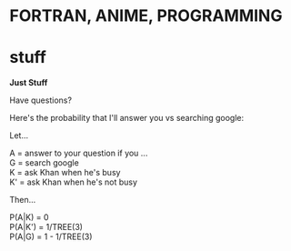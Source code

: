 # FORTRAN, ANIME, PROGRAMMING

# stuff

**Just Stuff**

Have questions?

Here's the probability that I'll answer you vs searching google:

Let...

A = answer to your question if you ...<br/>
G = search google<br/>
K = ask Khan when he's busy<br/>
K' = ask Khan when he's not busy<br/>

Then...

P(A|K) = 0<br/>
P(A|K') = 1/TREE(3)<br/>
P(A|G) = 1 - 1/TREE(3)<br/>
